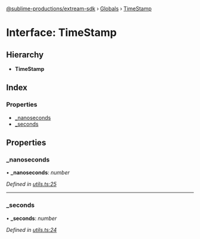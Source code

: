 [@sublime-productions/extream-sdk](../README.md) › [Globals](../globals.md) › [TimeStamp](timestamp.md)

# Interface: TimeStamp

## Hierarchy

* **TimeStamp**

## Index

### Properties

* [_nanoseconds](timestamp.md#_nanoseconds)
* [_seconds](timestamp.md#_seconds)

## Properties

###  _nanoseconds

• **_nanoseconds**: *number*

*Defined in [utils.ts:25](https://github.com/Extream-SaaS/ex-sdk/blob/d73bdfb/src/utils.ts#L25)*

___

###  _seconds

• **_seconds**: *number*

*Defined in [utils.ts:24](https://github.com/Extream-SaaS/ex-sdk/blob/d73bdfb/src/utils.ts#L24)*
